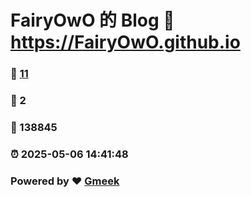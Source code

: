 # FairyOwO 的 Blog :link: https://FairyOwO.github.io 
### :page_facing_up: [11](https://FairyOwO.github.io/tag.html) 
### :speech_balloon: 2 
### :hibiscus: 138845 
### :alarm_clock: 2025-05-06 14:41:48 
### Powered by :heart: [Gmeek](https://github.com/Meekdai/Gmeek)
